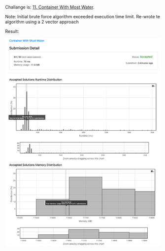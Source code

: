 Challange is: [11. Container With Most Water](https://leetcode.com/problems/container-with-most-water/).

Note: Initial brute force algorithm exceeded execution time limit. Re-wrote te algorithm using a 2 vector approach

Result:

![Result](container-with-most-water.png)
